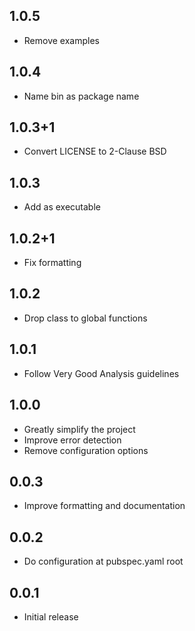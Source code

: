 ## 1.0.5

* Remove examples

## 1.0.4

* Name bin as package name

## 1.0.3+1

* Convert LICENSE to 2-Clause BSD

## 1.0.3

* Add as executable

## 1.0.2+1

* Fix formatting

## 1.0.2

* Drop class to global functions

## 1.0.1

* Follow Very Good Analysis guidelines

## 1.0.0

* Greatly simplify the project
* Improve error detection
* Remove configuration options

## 0.0.3

* Improve formatting and documentation

## 0.0.2

* Do configuration at pubspec.yaml root

## 0.0.1

* Initial release
